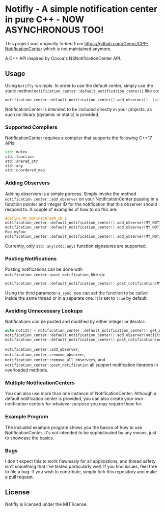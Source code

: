 # Notifly - A simple notification center in pure C++ - NOW ASYNCHRONOUS TOO!

This project was originally forked from https://github.com/Geenz/CPP-NotificationCenter which is not maintained anymore.

A C++ API inspired by Cocoa's NSNotificationCenter API.

## Usage

Using `Notifly` is simple. In order to use the default center, simply use the static
method `notification_center::default_notification_center()` like so:

```C++
notification_center::default_notification_center().add_observer(1, [=]{printf("Hello world!\n");});
```

NotificationCenter is intended to be included directly in your projects, as such no library (dynamic or static) is
provided.

### Supported Compilers

NotificationCenter requires a compiler that supports the following C++17 APIs:

```C++
std::mutex
std::function
std::shared_ptr
std::any
std::unordered_map
```

### Adding Observers

Adding observers is a simple porcess. Simply invoke the method `notification_center::add_observer` on your
NotificationCenter passing in a function pointer and integer ID for the notification that this observer should respond to. A
couple of examples of how to do this are:

```C++
#define MY_NOTIFICATION_ID 1
notification_center::default_notification_center().add_observer(MY_NOTIFICATION_ID, [=]{printf("Hello world!\n");});
notification_center::default_notification_center().add_observer(MY_NOTIFICATION_ID, helloWorldFunc);
Foo myFoo;
notification_center::default_notification_center().add_observer(MY_NOTIFICATION_ID, std::bind(&Foo::func, myFoo));
```

Currently, only `std::any(std::any)` function signatures are supported.

### Posting Notifications

Posting notifications can be done with `notification_center::post_notification`, like so:

```C++
notification_center::default_notification_center().post_notification(MY_NOTIFICATION_ID);
```
Using the third parameter `a_sync`, you can set the function to be called inside the same thread or in a separate one. It 
is set to `true` by default.
### Avoiding Unnecessary Lookups

Notifications can be posted and modified by either integer or iterator:

```C++
auto notiItr = notification_center::default_notification_center().get_notification_iterator(MY_NOTIFICATION_ID);
notification_center::default_notification_center().add_observer(notiItr, [=]{printf("I'm being posted by an iterator!\n");});
notification_center::default_notification_center().post_notification(notiItr);
```

`notification_center::add_observer`, `notification_center::remove_observer`, `notification_center::remove_all_observers`,
and `notification_center::post_notification` all support notification iterators in overloaded methods.

### Multiple NotificationCenters

You can also use more than one instance of NotificationCenter. Although a default notification center is provided, you
can also create your own notification centers for whatever purpose you may require them for.

### Example Program

The included example program shows you the basics of how to use NotificationCenter. It's not intended to be
sophisticated by any means, just to showcase the basics.

### Bugs

I don't expect this to work flawlessly for all applications, and thread safety isn't something that I've tested
particularly well. If you find issues, feel free to file a bug. If you wish to contribute, simply fork this repository
and make a pull request.

## License

Notifly is licensed under the MIT license.
